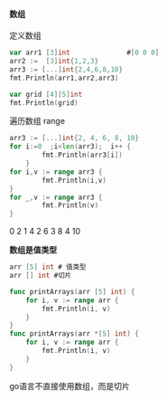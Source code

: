 #### 数组



定义数组

```go
var arr1 [3]int              #[0 0 0]
arr2 :=  [3]int{1,2,3}
arr3 := [...]int{2,4,6,8,10}
fmt.Println(arr1,arr2,arr3)

var grid [4][5]int
fmt.Println(grid)
```





遍历数组 range

```go
arr3 := [...]int{2, 4, 6, 8, 10}
for i:=0  ;i<len(arr3);  i++ {
		fmt.Println(arr3[i])
	}
for i,v := range arr3 {
		fmt.Println(i,v)
}
for _,v := range arr3 {
		fmt.Println(v)
}

```

0 2
1 4
2 6
3 8
4 10



**数组是值类型**

```go
arr [5] int # 值类型
arr [] int #切片

func printArrays(arr [5] int) {
	for i, v := range arr {
		fmt.Println(i, v)
	}
}
func printArrays(arr *[5] int) {
	for i, v := range arr {
		fmt.Println(i, v)
	}
}

```

go语言不直接使用数组，而是切片









































